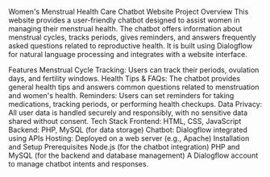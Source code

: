 Women's Menstrual Health Care Chatbot Website
Project Overview
This website provides a user-friendly chatbot designed to assist women in managing their menstrual health. The chatbot offers information about menstrual cycles, tracks periods, gives reminders, and answers frequently asked questions related to reproductive health. It is built using Dialogflow for natural language processing and integrates with a website interface.

Features
Menstrual Cycle Tracking: Users can track their periods, ovulation days, and fertility windows.
Health Tips & FAQs: The chatbot provides general health tips and answers common questions related to menstruation and women's health.
Reminders: Users can set reminders for taking medications, tracking periods, or performing health checkups.
Data Privacy: All user data is handled securely and responsibly, with no sensitive data shared without consent.
Tech Stack
Frontend: HTML, CSS, JavaScript
Backend: PHP, MySQL (for data storage)
Chatbot: Dialogflow integrated using APIs
Hosting: Deployed on a web server (e.g., Apache)
Installation and Setup
Prerequisites
Node.js (for the chatbot integration)
PHP and MySQL (for the backend and database management)
A Dialogflow account to manage chatbot intents and responses.
